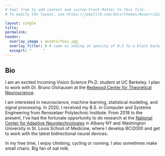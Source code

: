 ```yaml
---
# Feel free to add content and custom Front Matter to this file.
# To modify the layout, see https://jekyllrb.com/docs/themes/#overriding-theme-defaults

layout: single
title:
permalink:
header:
  overlay_image : assets/foss.jpg
  overlay_filter: 0 # same as adding an opacity of 0.5 to a black background
  exceprt: "     "
---
```


## Bio

I am an excited incoming Vision Science Ph.D. student at UC Berkeley. I plan to work with  Dr. Bruno Olshausen at the [Redwood Center for Theoretical Neuroscience](https://redwood.berkeley.edu).

I am interested in neuroscience, machine learning, statistical modeling, and signal processing. In 2020, I received my B.S. in Computer and Systems Engineering from Rensselaer Polytechnic Institute. From 2018 to the present, I've had the fortunate opportunity to do research at the [National Center for Adaptive Neurotechnologies](https://www.neurotechcenter.org) in Albany NY and Washington University in St. Louis School of Medicine, where I develop BCI2000 and get to work with the latest bidirectional neural devices.

In my free time, I enjoy climbing, cycling or running. I also sometimes make small chairs. Big fan of oat milk.
